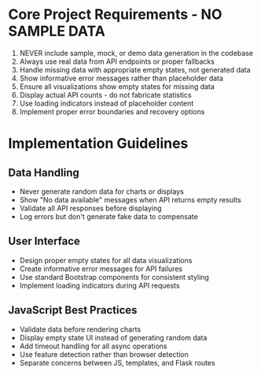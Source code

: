 # Core Project Requirements - NO SAMPLE DATA

1. NEVER include sample, mock, or demo data generation in the codebase
2. Always use real data from API endpoints or proper fallbacks
3. Handle missing data with appropriate empty states, not generated data
4. Show informative error messages rather than placeholder data
5. Ensure all visualizations show empty states for missing data
6. Display actual API counts - do not fabricate statistics
7. Use loading indicators instead of placeholder content
8. Implement proper error boundaries and recovery options

# Implementation Guidelines

## Data Handling

- Never generate random data for charts or displays
- Show "No data available" messages when API returns empty results
- Validate all API responses before displaying
- Log errors but don't generate fake data to compensate

## User Interface

- Design proper empty states for all data visualizations
- Create informative error messages for API failures
- Use standard Bootstrap components for consistent styling
- Implement loading indicators during API requests

## JavaScript Best Practices

- Validate data before rendering charts
- Display empty state UI instead of generating random data
- Add timeout handling for all async operations
- Use feature detection rather than browser detection
- Separate concerns between JS, templates, and Flask routes 